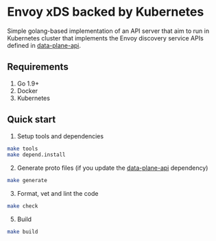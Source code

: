 # Envoy xDS backed by Kubernetes

Simple golang-based implementation of an API server that
aim to run in Kubernetes cluster that implements the Envoy
discovery service APIs defined in [data-plane-api](https://github.com/envoyproxy/data-plane-api).

## Requirements

1. Go 1.9+
2. Docker
3. Kubernetes

## Quick start

1. Setup tools and dependencies

```sh
make tools
make depend.install
```

2. Generate proto files (if you update the [data-plane-api](https://github.com/envoyproxy/data-plane-api)
dependency)

```sh
make generate
```

3. Format, vet and lint the code

```sh
make check
```

5. Build

```sh
make build
```
